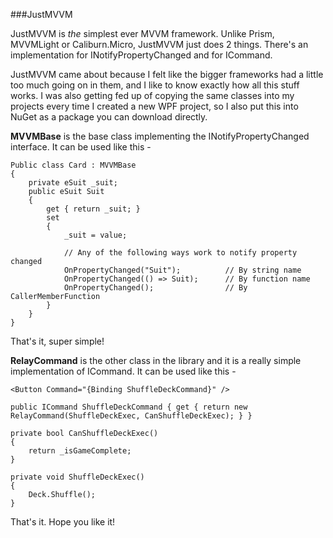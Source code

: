 ###JustMVVM

JustMVVM is *the* simplest ever MVVM framework. Unlike Prism, MVVMLight or Caliburn.Micro, JustMVVM just does 2 things. There's an implementation for INotifyPropertyChanged and for ICommand.

JustMVVM came about because I felt like the bigger frameworks had a little too much going on in them, and I like to know exactly how all this stuff works. I was also getting fed up of copying the same classes into my projects every time I created a new WPF project, so I also put this into NuGet as a package you can download directly.

**MVVMBase** is the base class implementing the INotifyPropertyChanged interface. It can be used like this -

	Public class Card : MVVMBase
	{
		private eSuit _suit;
		public eSuit Suit
		{
			get { return _suit; }
			set 
			{
				_suit = value;
				
				// Any of the following ways work to notify property changed
				OnPropertyChanged("Suit");			// By string name
				OnPropertyChanged(() => Suit);		// By function name
				OnPropertyChanged();				// By CallerMemberFunction
			}
		}
	}
	
That's it, super simple!


**RelayCommand** is the other class in the library and it is a really simple implementation of ICommand. It can be used like this -

	<Button Command="{Binding ShuffleDeckCommand}" />

	public ICommand ShuffleDeckCommand { get { return new RelayCommand(ShuffleDeckExec, CanShuffleDeckExec); } }

	private bool CanShuffleDeckExec()
    {
        return _isGameComplete;
    }

    private void ShuffleDeckExec()
    {
        Deck.Shuffle();
    }
	

That's it. Hope you like it!